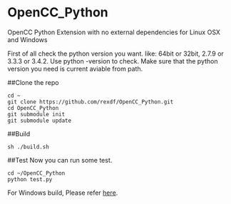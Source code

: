 # OpenCC_Python
OpenCC Python Extension with no external dependencies for Linux OSX and Windows

First of all check the python version you want. like: 64bit or 32bit, 2.7.9 or 3.3.3 or 3.4.2. Use python -version to check. Make sure that the python version you need is current aviable from path.

##Clone the repo

    cd ~
    git clone https://github.com/rexdf/OpenCC_Python.git
    cd OpenCC_Python
    git submodule init
    git submodule update

##Build

    sh ./build.sh

##Test
Now you can run some test.

    cd ~/OpenCC_Python
    python test.py

For Windows build, Please refer [here](https://github.com/rexdf/OpenCC_Python/blob/windows/README.md).